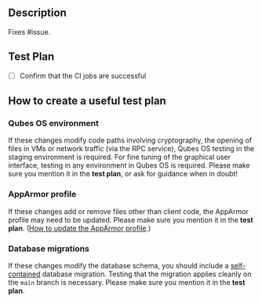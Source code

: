 ## Description

Fixes #issue.

## Test Plan

- [ ] Confirm that the CI jobs are successful

## How to create a useful test plan

### Qubes OS environment

If these changes modify code paths involving cryptography, the opening of files in VMs or network traffic (via the RPC service), Qubes OS testing in the staging environment is required. For fine tuning of the graphical user interface, testing in any environment in Qubes OS is required. Please make sure you mention it in the **test plan**, or ask for guidance when in doubt!

### AppArmor profile

If these changes add or remove files other than client code, the AppArmor profile may need to be updated. Please make sure you mention it in the **test plan**. ([How to update the AppArmor profile](https://github.com/freedomofpress/securedrop-client/blob/main/README.md#apparmor-support).)

### Database migrations

If these changes modify the database schema, you should include a [self-contained] database migration. Testing that the migration applies cleanly on the `main` branch is necessary. Please make sure you mention it in the **test plan**.

  [self-contained]: https://github.com/freedomofpress/securedrop-client#generating-and-running-database-migrations
